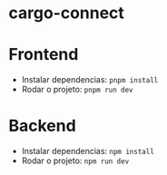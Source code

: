﻿# cargo-connect

# Frontend
- Instalar dependencias: `pnpm install`
- Rodar o projeto: `pnpm run dev`

# Backend
- Instalar dependencias: `npm install`
- Rodar o projeto: `npm run dev`
